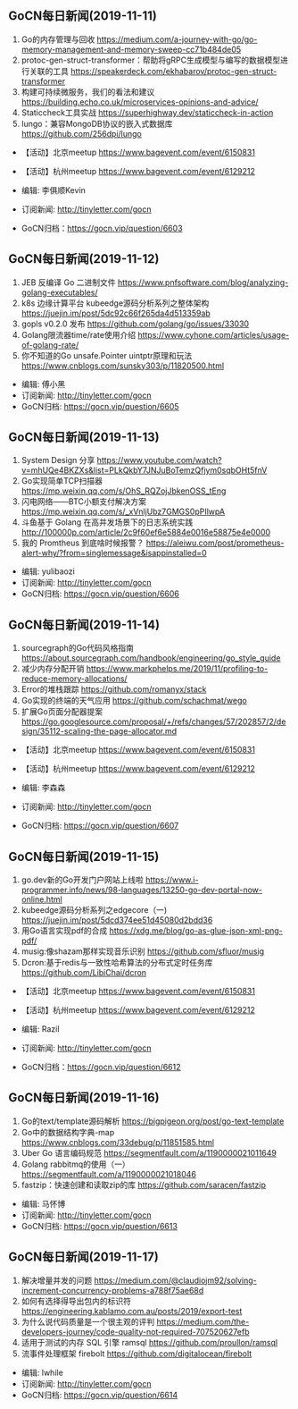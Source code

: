 ## GoCN每日新闻(2019-11-11)

1. Go的内存管理与回收 https://medium.com/a-journey-with-go/go-memory-management-and-memory-sweep-cc71b484de05
2. protoc-gen-struct-transformer：帮助将gRPC生成模型与编写的数据模型进行关联的工具 https://speakerdeck.com/ekhabarov/protoc-gen-struct-transformer
3. 构建可持续微服务，我们的看法和建议 https://building.echo.co.uk/microservices-opinions-and-advice/
4. Staticcheck工具实战 https://superhighway.dev/staticcheck-in-action
5. lungo：兼容MongoDB协议的嵌入式数据库 https://github.com/256dpi/lungo

* 【活动】北京meetup https://www.bagevent.com/event/6150831
* 【活动】杭州meetup https://www.bagevent.com/event/6129212

* 编辑: 李俱顺Kevin
* 订阅新闻: http://tinyletter.com/gocn
* GoCN归档：https://gocn.vip/question/6603

## GoCN每日新闻(2019-11-12)

1. JEB 反编译 Go 二进制文件 https://www.pnfsoftware.com/blog/analyzing-golang-executables/
2. k8s 边缘计算平台 kubeedge源码分析系列之整体架构 https://juejin.im/post/5dc92c66f265da4d513359ab
3. gopls v0.2.0 发布 https://github.com/golang/go/issues/33030
4. Golang限流器time/rate使用介绍 https://www.cyhone.com/articles/usage-of-golang-rate/
5. 你不知道的Go unsafe.Pointer uintptr原理和玩法 https://www.cnblogs.com/sunsky303/p/11820500.html

* 编辑: 傅小黑
* 订阅新闻: http://tinyletter.com/gocn
* GoCN归档: https://gocn.vip/question/6605


## GoCN每日新闻(2019-11-13)

1. System Design 分享 https://www.youtube.com/watch?v=mhUQe4BKZXs&list=PLkQkbY7JNJuBoTemzQfjym0sqbOHt5fnV
2. Go实现简单TCP扫描器 https://mp.weixin.qq.com/s/OhS_RQZojJbkenOSS_tEng
3. 闪电网络——BTC小额支付解决方案 https://mp.weixin.qq.com/s/_xVnljUbz7GMGS0pPIlwpA
4. 斗鱼基于 Golang 在高并发场景下的日志系统实践 http://100000p.com/article/2c9f60ef6e5884e0016e58875e4e0000
5. 我的 Promtheus 到底啥时候报警？ https://aleiwu.com/post/prometheus-alert-why/?from=singlemessage&isappinstalled=0

* 编辑: yulibaozi
* 订阅新闻: http://tinyletter.com/gocn
* GoCN归档: https://gocn.vip/question/6606


## GoCN每日新闻(2019-11-14)

1. sourcegraph的Go代码风格指南 https://about.sourcegraph.com/handbook/engineering/go_style_guide
2. 减少内存分配开销 https://www.markphelps.me/2019/11/profiling-to-reduce-memory-allocations/
3. Error的堆栈跟踪 https://github.com/romanyx/stack
4. Go实现的终端的天气应用 https://github.com/schachmat/wego
5. 扩展Go页面分配器提案 https://go.googlesource.com/proposal/+/refs/changes/57/202857/2/design/35112-scaling-the-page-allocator.md

* 【活动】北京meetup https://www.bagevent.com/event/6150831
* 【活动】杭州meetup https://www.bagevent.com/event/6129212

* 编辑: 李森森
* 订阅新闻: http://tinyletter.com/gocn
* GoCN归档: https://gocn.vip/question/6607


## GoCN每日新闻(2019-11-15)

1. go.dev新的Go开发门户网站上线啦 https://www.i-programmer.info/news/98-languages/13250-go-dev-portal-now-online.html
2. kubeedge源码分析系列之edgecore（一) https://juejin.im/post/5dcd374ee51d45080d2bdd36 
3. 用Go语言实现pdf的合成 https://xdg.me/blog/go-as-glue-json-xml-png-pdf/    
4. musig:像shazam那样实现音乐识别 https://github.com/sfluor/musig    
5. Dcron:基于redis与一致性哈希算法的分布式定时任务库 https://github.com/LibiChai/dcron    

* 【活动】北京meetup https://www.bagevent.com/event/6150831
* 【活动】杭州meetup https://www.bagevent.com/event/6129212

* 编辑: Razil  
* 订阅新闻: http://tinyletter.com/gocn  
* GoCN归档：https://gocn.vip/question/6612  

## GoCN每日新闻(2019-11-16)

1. Go的text/template源码解析 https://bigpigeon.org/post/go-text-template
2. Go中的数据结构字典-map https://www.cnblogs.com/33debug/p/11851585.html
3. Uber Go 语言编码规范 https://segmentfault.com/a/1190000021011649
4. Golang rabbitmq的使用（一） https://segmentfault.com/a/1190000021018046
5. fastzip：快速创建和读取zip的库 https://github.com/saracen/fastzip

* 编辑: 马怀博 
* 订阅新闻: http://tinyletter.com/gocn
* GoCN归档: https://gocn.vip/question/6613

## GoCN每日新闻(2019-11-17)

1. 解决增量并发的问题 https://medium.com/@claudiojm92/solving-increment-concurrency-problems-a788f75ae68d
2. 如何有选择得导出包内的标识符 https://engineering.kablamo.com.au/posts/2019/export-test
3. 为什么说代码质量是一个很主观的评判 https://medium.com/the-developers-journey/code-quality-not-required-707520627efb
4. 适用于测试的内存 SQL 引擎 ramsql https://github.com/proullon/ramsql
5. 流事件处理框架 firebolt https://github.com/digitalocean/firebolt

* 编辑: lwhile
* 订阅新闻: http://tinyletter.com/gocn
* GoCN归档: https://gocn.vip/question/6614
